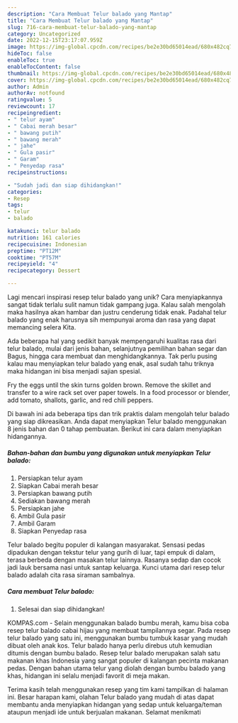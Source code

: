 ```yaml
---
description: "Cara Membuat Telur balado yang Mantap"
title: "Cara Membuat Telur balado yang Mantap"
slug: 716-cara-membuat-telur-balado-yang-mantap
category: Uncategorized
date: 2022-12-15T23:17:07.959Z
image: https://img-global.cpcdn.com/recipes/be2e30bd65014ead/680x482cq70/telur-balado-foto-resep-utama.jpg
hideToc: false
enableToc: true
enableTocContent: false
thumbnail: https://img-global.cpcdn.com/recipes/be2e30bd65014ead/680x482cq70/telur-balado-foto-resep-utama.jpg
cover: https://img-global.cpcdn.com/recipes/be2e30bd65014ead/680x482cq70/telur-balado-foto-resep-utama.jpg
author: Admin
authorAv: notfound
ratingvalue: 5
reviewcount: 17
recipeingredient:
- " telur ayam"
- " Cabai merah besar"
- " bawang putih"
- " bawang merah"
- " jahe"
- " Gula pasir"
- " Garam"
- " Penyedap rasa"
recipeinstructions:

- "Sudah jadi dan siap dihidangkan!"
categories:
- Resep
tags:
- telur
- balado

katakunci: telur balado 
nutrition: 161 calories
recipecuisine: Indonesian
preptime: "PT12M"
cooktime: "PT57M"
recipeyield: "4"
recipecategory: Dessert

---
```





Lagi mencari inspirasi resep telur balado yang unik? Cara menyiapkannya sangat tidak terlalu sulit namun tidak gampang juga. Kalau salah mengolah maka hasilnya akan hambar dan justru cenderung tidak enak. Padahal telur balado yang enak harusnya sih mempunyai aroma dan rasa yang dapat memancing selera Kita.





Ada beberapa hal yang sedikit banyak mempengaruhi kualitas rasa dari telur balado, mulai dari jenis bahan, selanjutnya pemilihan bahan segar dan Bagus, hingga cara membuat dan menghidangkannya. Tak perlu pusing kalau mau menyiapkan telur balado yang enak,      asal sudah tahu triknya maka hidangan ini bisa menjadi sajian spesial.














Fry the eggs until the skin turns golden brown. Remove the skillet and transfer to a wire rack set over paper towels. In a food processor or blender, add tomato, shallots, garlic, and red chili peppers.






Di bawah ini ada beberapa tips dan trik praktis dalam mengolah telur balado yang siap dikreasikan. Anda dapat menyiapkan Telur balado menggunakan 8 jenis bahan dan 0 tahap pembuatan. Berikut ini cara dalam menyiapkan hidangannya.

<!--inarticleads1-->

##### Bahan-bahan dan bumbu yang digunakan untuk menyiapkan Telur balado:

1. Persiapkan  telur ayam
1. Siapkan  Cabai merah besar
1. Persiapkan  bawang putih
1. Sediakan  bawang merah
1. Persiapkan  jahe
1. Ambil  Gula pasir
1. Ambil  Garam
1. Siapkan  Penyedap rasa


Telur balado begitu populer di kalangan masyarakat. Sensasi pedas dipadukan dengan tekstur telur yang gurih di luar, tapi empuk di dalam, terasa berbeda dengan masakan telur lainnya. Rasanya sedap dan cocok jadi lauk bersama nasi untuk santap keluarga. Kunci utama dari resep telur balado adalah cita rasa siraman sambalnya. 

<!--inarticleads2-->

##### Cara membuat Telur balado:


1. Selesai dan siap dihidangkan!

KOMPAS.com - Selain menggunakan balado bumbu merah, kamu bisa coba resep telur balado cabai hijau yang membuat tampilannya segar. Pada resep telur balado yang satu ini, menggunakan bumbu tumbuk kasar yang mudah dibuat oleh anak kos. Telur balado hanya perlu direbus utuh kemudian ditumis dengan bumbu balado. Resep telur balado merupakan salah satu makanan khas Indonesia yang sangat populer di kalangan pecinta makanan pedas. Dengan bahan utama telur yang diolah dengan bumbu balado yang khas, hidangan ini selalu menjadi favorit di meja makan. 

Terima kasih telah menggunakan resep yang tim kami tampilkan di halaman ini. Besar harapan kami, olahan Telur balado yang mudah di atas dapat membantu anda menyiapkan hidangan yang sedap untuk keluarga/teman ataupun menjadi ide untuk berjualan makanan. Selamat menikmati
